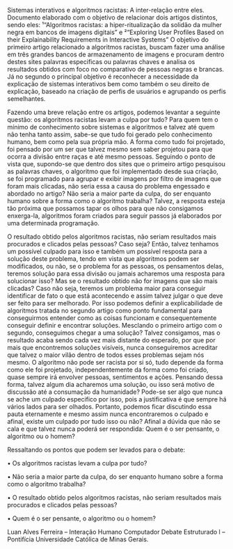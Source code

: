 Sistemas interativos e algoritmos racistas: A inter-relação entre eles.
Documento elaborado com o objetivo de relacionar dois artigos distintos, sendo eles: ¹“Algoritmos racistas: a hiper-ritualização da solidão da mulher negra em bancos de imagens digitais” e ²“Exploring User Profiles Based on their Explainability Requirements in Interactive Systems”
O objetivo do primeiro artigo relacionado a algoritmos racistas, buscam fazer uma análise em três grandes bancos de armazenamento de imagens e procuram dentro destes sites palavras especificas ou palavras chaves e analisa os resultados obtidos com foco no comparativo de pessoas negras e brancas. Já no segundo o principal objetivo é reconhecer a necessidade da explicação de sistemas interativos bem como também o seu direito de explicação, baseado na criação de perfis de usuários e agrupando os perfis semelhantes.

Fazendo uma breve relação entre os artigos, podemos levantar a seguinte questão: os algoritmos racistas levam a culpa por tudo? Para quem tem o mínimo de conhecimento sobre sistemas e algoritmos e talvez até quem não tenha tanto assim, sabe-se que tudo foi gerado pelo conhecimento humano, bem como pela sua própria mão. A forma como tudo foi projetado, foi pensado por um ser que talvez mesmo sem saber projetou para que ocorra a divisão entre raças e até mesmo pessoas.
Seguindo o ponto de vista que, supondo-se que dentro dos sites que o primeiro artigo pesquisou as palavras chaves, o algoritmo que foi implementado desde sua criação, se foi programado para agrupar e exibir imagens por filtro de imagens que foram mais clicadas, não seria essa a causa do problema engessado e abordado no artigo? Não seria a maior parte da culpa, do ser enquanto humano sobre a forma como o algoritmo trabalha? Talvez, a resposta esteja tão próxima que possamos tapar os olhos para que não consigamos enxerga-la, algoritmos foram criados para seguir passos já elaborados por uma determinada programação. 

O resultado obtido pelos algoritmos racistas, não seriam resultados mais procurados e clicados pelas pessoas? Caso seja? Então, talvez tenhamos um possível culpado para isso e também um possível resposta para a solução deste problema, tendo em vista que algoritmos podem ser modificados, ou não, se o problema for as pessoas, os pensamentos delas, teremos solução para essa divisão ou jamais acharemos uma resposta para solucionar isso?  Mas se o resultado obtido não for imagens que são mais clicadas? Caso não seja, teremos um problema maior para conseguir identificar de fato o que está acontecendo e assim talvez julgar o que deve ser feito para ser melhorado. Por isso podemos definir a explicabilidade de algoritmos tratada no segundo artigo como ponto fundamental para conseguirmos entender como as coisas funcionam e consequentemente conseguir definir e encontrar soluções. Mesclando o primeiro artigo com o segundo, conseguimos chegar a uma solução? Talvez consigamos, mas o resultado acaba sendo cada vez mais distante do esperado, por que por mais que encontremos soluções visíveis, nunca conseguiremos acreditar que talvez o maior vilão dentro de todos esses problemas sejam nós mesmo. 
O algoritmo não pode ser racista por si só, tudo depende da forma como ele foi projetado, independentemente da forma como foi criado, quase sempre irá envolver pessoas, sentimentos e ações. Pensando dessa forma, talvez algum dia acharemos uma solução, ou isso será motivo de discussão até a consumação da humanidade? Pode-se ser algo que nunca se ache um culpado especifico por isso, pois a justificativa é que sempre há vários lados para ser olhados.
Portanto, podemos ficar discutindo essa pauta eternamente e mesmo assim nunca encontraremos o culpado e afinal, existe um culpado por tudo isso ou não? Afinal a dúvida que não se cala e que talvez nunca poderá ser respondida: Quem é o ser pensante, o algoritmo ou o homem?

Ressaltando os pontos que podem ser levados para o debate:

•	Os algoritmos racistas levam a culpa por tudo?

•	Não seria a maior parte da culpa, do ser enquanto humano sobre a forma como o algoritmo trabalha?

•	O resultado obtido pelos algoritmos racistas, não seriam resultados mais procurados e clicados pelas pessoas?

•	Quem é o ser pensante, o algoritmo ou o homem?

Luan Alves Ferreira – Interação Humano Computador 
Debate Estruturado l – Pontifícia Universidade Católica de Minas Gerais.
